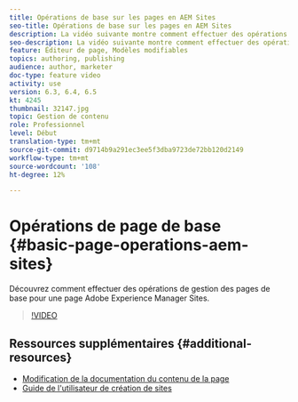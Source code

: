 ```yaml
---
title: Opérations de base sur les pages en AEM Sites
seo-title: Opérations de base sur les pages en AEM Sites
description: La vidéo suivante montre comment effectuer des opérations de gestion de page de base pour une page Adobe Experience Manager Sites.
seo-description: La vidéo suivante montre comment effectuer des opérations de gestion de page de base pour une page Adobe Experience Manager Sites.
feature: Éditeur de page, Modèles modifiables
topics: authoring, publishing
audience: author, marketer
doc-type: feature video
activity: use
version: 6.3, 6.4, 6.5
kt: 4245
thumbnail: 32147.jpg
topic: Gestion de contenu
role: Professionnel
level: Début
translation-type: tm+mt
source-git-commit: d9714b9a291ec3ee5f3dba9723de72bb120d2149
workflow-type: tm+mt
source-wordcount: '108'
ht-degree: 12%

---
```



# Opérations de page de base {#basic-page-operations-aem-sites}

Découvrez comment effectuer des opérations de gestion des pages de base pour une page Adobe Experience Manager Sites.

>[!VIDEO](https://video.tv.adobe.com/v/32147?quality=12&learn=on)


## Ressources supplémentaires {#additional-resources}

* [Modification de la documentation du contenu de la page](https://docs.adobe.com/content/help/fr-FR/experience-manager-65/authoring/authoring/editing-content.html)
* [Guide de l&#39;utilisateur de création de sites](https://docs.adobe.com/content/help/en/experience-manager-65/authoring/home.html?topic=/experience-manager/6-5/sites/authoring/morehelp/page-authoring.ug.js)

